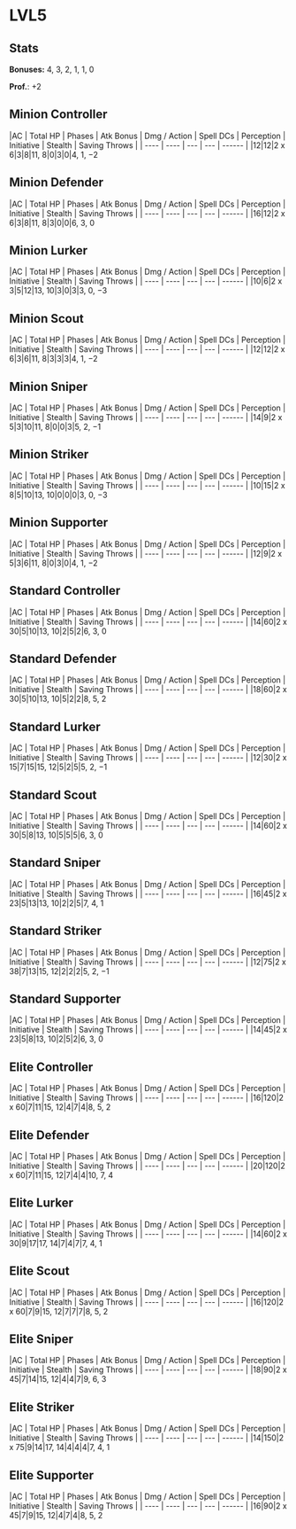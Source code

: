 # LVL5
## Stats
**Bonuses:**
4, 3, 2, 1, 1, 0

**Prof.**: +2
## Minion Controller
|AC  | Total HP  | Phases | Atk Bonus | Dmg / Action | Spell DCs | Perception | Initiative | Stealth | Saving Throws |
| ---- | ---- | --- | --- | ------ |
|12|12|2 x 6|3|8|11, 8|0|3|0|4, 1, −2
## Minion Defender
|AC  | Total HP  | Phases | Atk Bonus | Dmg / Action | Spell DCs | Perception | Initiative | Stealth | Saving Throws |
| ---- | ---- | --- | --- | ------ |
|16|12|2 x 6|3|8|11, 8|3|0|0|6, 3, 0
## Minion Lurker
|AC  | Total HP  | Phases | Atk Bonus | Dmg / Action | Spell DCs | Perception | Initiative | Stealth | Saving Throws |
| ---- | ---- | --- | --- | ------ |
|10|6|2 x 3|5|12|13, 10|3|0|3|3, 0, −3
## Minion Scout
|AC  | Total HP  | Phases | Atk Bonus | Dmg / Action | Spell DCs | Perception | Initiative | Stealth | Saving Throws |
| ---- | ---- | --- | --- | ------ |
|12|12|2 x 6|3|6|11, 8|3|3|3|4, 1, −2
## Minion Sniper
|AC  | Total HP  | Phases | Atk Bonus | Dmg / Action | Spell DCs | Perception | Initiative | Stealth | Saving Throws |
| ---- | ---- | --- | --- | ------ |
|14|9|2 x 5|3|10|11, 8|0|0|3|5, 2, −1
## Minion Striker
|AC  | Total HP  | Phases | Atk Bonus | Dmg / Action | Spell DCs | Perception | Initiative | Stealth | Saving Throws |
| ---- | ---- | --- | --- | ------ |
|10|15|2 x 8|5|10|13, 10|0|0|0|3, 0, −3
## Minion Supporter
|AC  | Total HP  | Phases | Atk Bonus | Dmg / Action | Spell DCs | Perception | Initiative | Stealth | Saving Throws |
| ---- | ---- | --- | --- | ------ |
|12|9|2 x 5|3|6|11, 8|0|3|0|4, 1, −2
## Standard Controller
|AC  | Total HP  | Phases | Atk Bonus | Dmg / Action | Spell DCs | Perception | Initiative | Stealth | Saving Throws |
| ---- | ---- | --- | --- | ------ |
|14|60|2 x 30|5|10|13, 10|2|5|2|6, 3, 0
## Standard Defender
|AC  | Total HP  | Phases | Atk Bonus | Dmg / Action | Spell DCs | Perception | Initiative | Stealth | Saving Throws |
| ---- | ---- | --- | --- | ------ |
|18|60|2 x 30|5|10|13, 10|5|2|2|8, 5, 2
## Standard Lurker
|AC  | Total HP  | Phases | Atk Bonus | Dmg / Action | Spell DCs | Perception | Initiative | Stealth | Saving Throws |
| ---- | ---- | --- | --- | ------ |
|12|30|2 x 15|7|15|15, 12|5|2|5|5, 2, −1
## Standard Scout
|AC  | Total HP  | Phases | Atk Bonus | Dmg / Action | Spell DCs | Perception | Initiative | Stealth | Saving Throws |
| ---- | ---- | --- | --- | ------ |
|14|60|2 x 30|5|8|13, 10|5|5|5|6, 3, 0
## Standard Sniper
|AC  | Total HP  | Phases | Atk Bonus | Dmg / Action | Spell DCs | Perception | Initiative | Stealth | Saving Throws |
| ---- | ---- | --- | --- | ------ |
|16|45|2 x 23|5|13|13, 10|2|2|5|7, 4, 1
## Standard Striker
|AC  | Total HP  | Phases | Atk Bonus | Dmg / Action | Spell DCs | Perception | Initiative | Stealth | Saving Throws |
| ---- | ---- | --- | --- | ------ |
|12|75|2 x 38|7|13|15, 12|2|2|2|5, 2, −1
## Standard Supporter
|AC  | Total HP  | Phases | Atk Bonus | Dmg / Action | Spell DCs | Perception | Initiative | Stealth | Saving Throws |
| ---- | ---- | --- | --- | ------ |
|14|45|2 x 23|5|8|13, 10|2|5|2|6, 3, 0
## Elite Controller
|AC  | Total HP  | Phases | Atk Bonus | Dmg / Action | Spell DCs | Perception | Initiative | Stealth | Saving Throws |
| ---- | ---- | --- | --- | ------ |
|16|120|2 x 60|7|11|15, 12|4|7|4|8, 5, 2
## Elite Defender
|AC  | Total HP  | Phases | Atk Bonus | Dmg / Action | Spell DCs | Perception | Initiative | Stealth | Saving Throws |
| ---- | ---- | --- | --- | ------ |
|20|120|2 x 60|7|11|15, 12|7|4|4|10, 7, 4
## Elite Lurker
|AC  | Total HP  | Phases | Atk Bonus | Dmg / Action | Spell DCs | Perception | Initiative | Stealth | Saving Throws |
| ---- | ---- | --- | --- | ------ |
|14|60|2 x 30|9|17|17, 14|7|4|7|7, 4, 1
## Elite Scout
|AC  | Total HP  | Phases | Atk Bonus | Dmg / Action | Spell DCs | Perception | Initiative | Stealth | Saving Throws |
| ---- | ---- | --- | --- | ------ |
|16|120|2 x 60|7|9|15, 12|7|7|7|8, 5, 2
## Elite Sniper
|AC  | Total HP  | Phases | Atk Bonus | Dmg / Action | Spell DCs | Perception | Initiative | Stealth | Saving Throws |
| ---- | ---- | --- | --- | ------ |
|18|90|2 x 45|7|14|15, 12|4|4|7|9, 6, 3
## Elite Striker
|AC  | Total HP  | Phases | Atk Bonus | Dmg / Action | Spell DCs | Perception | Initiative | Stealth | Saving Throws |
| ---- | ---- | --- | --- | ------ |
|14|150|2 x 75|9|14|17, 14|4|4|4|7, 4, 1
## Elite Supporter
|AC  | Total HP  | Phases | Atk Bonus | Dmg / Action | Spell DCs | Perception | Initiative | Stealth | Saving Throws |
| ---- | ---- | --- | --- | ------ |
|16|90|2 x 45|7|9|15, 12|4|7|4|8, 5, 2
